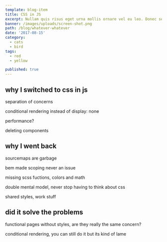 ```yaml
---
template: blog-item
title: CSS in JS
excerpt: Nullam quis risus eget urna mollis ornare vel eu leo. Donec sed odio dui. Sed posuere consectetur est at lobortis. Duis mollis, est non commodo luctus, nisi erat porttitor ligula, eget lacinia odio sem nec elit.
banner: /images/uploads/screen-shot.png
path: /blog/whatever-whatever
date: '2017-08-15'
category: 
  - cats
  - bird
tags:
  - red
  - yellow

published: true
---
```


## why I switched to css in js

separation of concerns

conditional rendering instead of display: none

performance?

deleting components


## why I went back

sourcemaps are garbage

bem made scoping never an issue

missing scss fuctions, colors and math

double mental model, never stop having to think about css

shared styles, work stuff


## did it solve the problems

functional pages without styles, are they really the same concern?

conditional rendering, you can still do it but its kind of lame